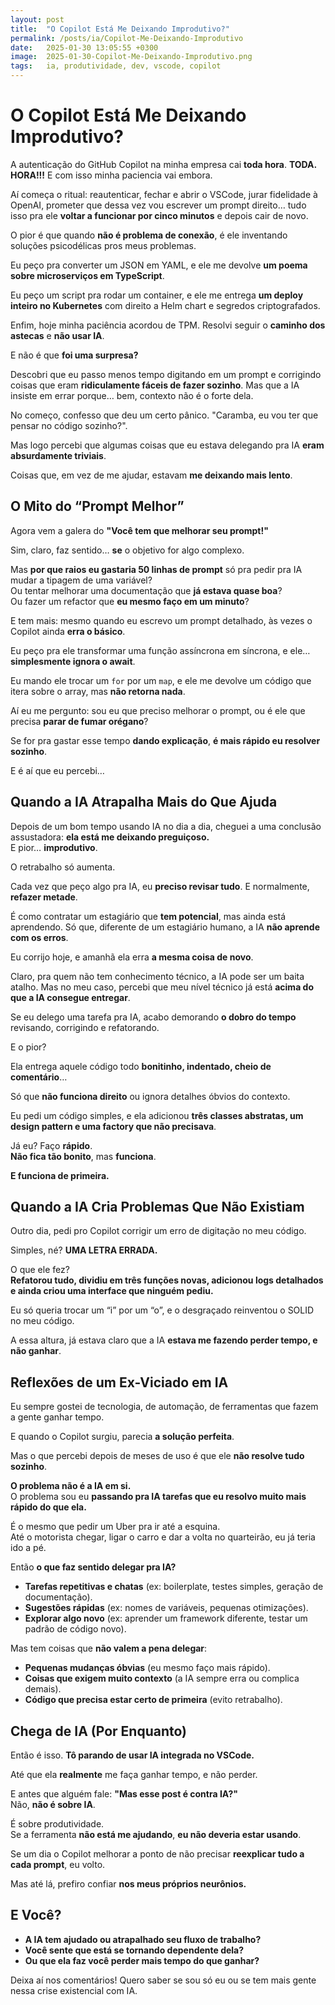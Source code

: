 ```yaml
---
layout: post
title:  "O Copilot Está Me Deixando Improdutivo?"
permalink: /posts/ia/Copilot-Me-Deixando-Improdutivo
date:   2025-01-30 13:05:55 +0300
image:  2025-01-30-Copilot-Me-Deixando-Improdutivo.png
tags:   ia, produtividade, dev, vscode, copilot
---
```


# O Copilot Está Me Deixando **Improdutivo?**  

A autenticação do GitHub Copilot na minha empresa cai **toda hora**. **TODA. HORA!!!** E com isso minha paciencia vai embora.  

Aí começa o ritual: reautenticar, fechar e abrir o VSCode, jurar fidelidade à OpenAI, prometer que dessa vez vou escrever um prompt direito… tudo isso pra ele **voltar a funcionar por cinco minutos** e depois cair de novo.  

O pior é que quando **não é problema de conexão**, é ele inventando soluções psicodélicas pros meus problemas.  

Eu peço pra converter um JSON em YAML, e ele me devolve **um poema sobre microserviços em TypeScript**.  

Eu peço um script pra rodar um container, e ele me entrega **um deploy inteiro no Kubernetes** com direito a Helm chart e segredos criptografados.  

Enfim, hoje minha paciência acordou de TPM. Resolvi seguir o **caminho dos astecas** e **não usar IA**.  

E não é que **foi uma surpresa?**  

Descobri que eu passo menos tempo digitando em um prompt e corrigindo coisas que eram **ridiculamente fáceis de fazer sozinho**. Mas que a IA insiste em errar porque… bem, contexto não é o forte dela.  

No começo, confesso que deu um certo pânico. "Caramba, eu vou ter que pensar no código sozinho?".  

Mas logo percebi que algumas coisas que eu estava delegando pra IA **eram absurdamente triviais**.  

Coisas que, em vez de me ajudar, estavam **me deixando mais lento**.  


## **O Mito do “Prompt Melhor”**  

Agora vem a galera do **"Você tem que melhorar seu prompt!"**  

Sim, claro, faz sentido… **se** o objetivo for algo complexo.  

Mas **por que raios eu gastaria 50 linhas de prompt** só pra pedir pra IA mudar a tipagem de uma variável?  
Ou tentar melhorar uma documentação que **já estava quase boa**?  
Ou fazer um refactor que **eu mesmo faço em um minuto**?  

E tem mais: mesmo quando eu escrevo um prompt detalhado, às vezes o Copilot ainda **erra o básico**.  

Eu peço pra ele transformar uma função assíncrona em síncrona, e ele… **simplesmente ignora o await**.  

Eu mando ele trocar um `for` por um `map`, e ele me devolve um código que itera sobre o array, mas **não retorna nada**.  

Aí eu me pergunto: sou eu que preciso melhorar o prompt, ou é ele que precisa **parar de fumar orégano**?  

Se for pra gastar esse tempo **dando explicação**, **é mais rápido eu resolver sozinho**.  

E é aí que eu percebi…  


## **Quando a IA Atrapalha Mais do Que Ajuda**  

Depois de um bom tempo usando IA no dia a dia, cheguei a uma conclusão assustadora: **ela está me deixando preguiçoso.**  
E pior… **improdutivo**.  

O retrabalho só aumenta.  

Cada vez que peço algo pra IA, eu **preciso revisar tudo**. E normalmente, **refazer metade**.  

É como contratar um estagiário que **tem potencial**, mas ainda está aprendendo. Só que, diferente de um estagiário humano, a IA **não aprende com os erros**.  

Eu corrijo hoje, e amanhã ela erra **a mesma coisa de novo**.  

Claro, pra quem não tem conhecimento técnico, a IA pode ser um baita atalho. Mas no meu caso, percebi que meu nível técnico já está **acima do que a IA consegue entregar**.  

Se eu delego uma tarefa pra IA, acabo demorando **o dobro do tempo** revisando, corrigindo e refatorando.  

E o pior?  

Ela entrega aquele código todo **bonitinho, indentado, cheio de comentário**…  

Só que **não funciona direito** ou ignora detalhes óbvios do contexto.  

Eu pedi um código simples, e ela adicionou **três classes abstratas, um design pattern e uma factory que não precisava**.  

Já eu? Faço **rápido**.  
**Não fica tão bonito**, mas **funciona**.  

**E funciona de primeira.**  


## **Quando a IA Cria Problemas Que Não Existiam**  

Outro dia, pedi pro Copilot corrigir um erro de digitação no meu código.  

Simples, né? **UMA LETRA ERRADA.**  

O que ele fez?  
**Refatorou tudo, dividiu em três funções novas, adicionou logs detalhados e ainda criou uma interface que ninguém pediu.**  

Eu só queria trocar um “i” por um “o”, e o desgraçado reinventou o SOLID no meu código.  

A essa altura, já estava claro que a IA **estava me fazendo perder tempo, e não ganhar**.  


## **Reflexões de um Ex-Viciado em IA**  

Eu sempre gostei de tecnologia, de automação, de ferramentas que fazem a gente ganhar tempo.  

E quando o Copilot surgiu, parecia **a solução perfeita**.  

Mas o que percebi depois de meses de uso é que ele **não resolve tudo sozinho**.  

**O problema não é a IA em si.**  
O problema sou eu **passando pra IA tarefas que eu resolvo muito mais rápido do que ela.**  

É o mesmo que pedir um Uber pra ir até a esquina.  
Até o motorista chegar, ligar o carro e dar a volta no quarteirão, eu já teria ido a pé.  

Então **o que faz sentido delegar pra IA?**  

- **Tarefas repetitivas e chatas** (ex: boilerplate, testes simples, geração de documentação).  
- **Sugestões rápidas** (ex: nomes de variáveis, pequenas otimizações).  
- **Explorar algo novo** (ex: aprender um framework diferente, testar um padrão de código novo).  

Mas tem coisas que **não valem a pena delegar**:  

- **Pequenas mudanças óbvias** (eu mesmo faço mais rápido).  
- **Coisas que exigem muito contexto** (a IA sempre erra ou complica demais).  
- **Código que precisa estar certo de primeira** (evito retrabalho).  


## **Chega de IA (Por Enquanto)**  

Então é isso. **Tô parando de usar IA integrada no VSCode.**  

Até que ela **realmente** me faça ganhar tempo, e não perder.  

E antes que alguém fale: **"Mas esse post é contra IA?"**  
Não, **não é sobre IA**.  

É sobre produtividade.  
Se a ferramenta **não está me ajudando**, **eu não deveria estar usando**.  

Se um dia o Copilot melhorar a ponto de não precisar **reexplicar tudo a cada prompt**, eu volto.  

Mas até lá, prefiro confiar **nos meus próprios neurônios.**  


## **E Você?**  

- **A IA tem ajudado ou atrapalhado seu fluxo de trabalho?**  
- **Você sente que está se tornando dependente dela?**  
- **Ou que ela faz você perder mais tempo do que ganhar?**  

Deixa aí nos comentários! Quero saber se sou só eu ou se tem mais gente nessa crise existencial com IA.

